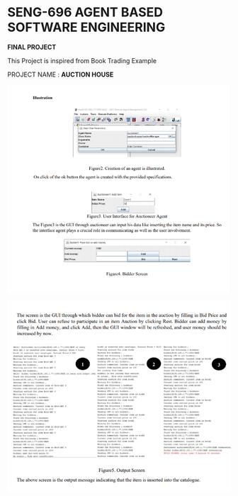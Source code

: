 # SENG-696 AGENT BASED SOFTWARE ENGINEERING

**FINAL PROJECT** 


This Project is inspired from Book Trading Example

PROJECT NAME : **AUCTION HOUSE**

![](screenshots/output-1.PNG)

![](screenshots/output-2.PNG)
